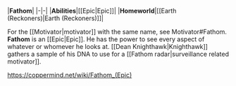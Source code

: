 |**Fathom**|
|-|-|
|**Abilities**|[[Epic\|Epic]]|
|**Homeworld**|[[Earth (Reckoners)\|Earth (Reckoners)]]|

For the [[Motivator\|motivator]] with the same name, see Motivator#Fathom.
**Fathom** is an [[Epic\|Epic]]. He has the power to see every aspect of whatever or whomever he looks at. [[Dean Knighthawk\|Knighthawk]] gathers a sample of his DNA to use for a [[Fathom radar\|surveillance related motivator]].



https://coppermind.net/wiki/Fathom_(Epic)